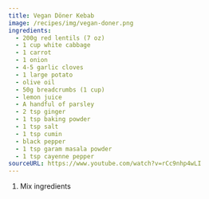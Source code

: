 ```yaml
---
title: Vegan Döner Kebab
image: /recipes/img/vegan-doner.png
ingredients: 
  - 200g red lentils (7 oz)
  - 1 cup white cabbage
  - 1 carrot
  - 1 onion
  - 4-5 garlic cloves
  - 1 large potato
  - olive oil
  - 50g breadcrumbs (1 cup)
  - lemon juice
  - A handful of parsley
  - 2 tsp ginger
  - 1 tsp baking powder
  - 1 tsp salt
  - 1 tsp cumin
  - black pepper
  - 1 tsp garam masala powder
  - 1 tsp cayenne pepper
sourceURL: https://www.youtube.com/watch?v=rCc9nhp4wLI
---
```

1. Mix ingredients